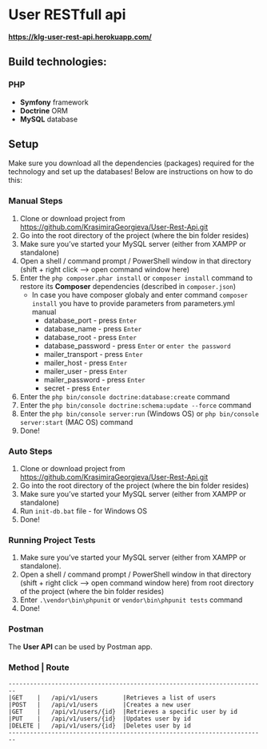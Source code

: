 # User RESTfull api

**https://klg-user-rest-api.herokuapp.com/**

## Build technologies:

### PHP
* **Symfony** framework
* **Doctrine** ORM
* **MySQL** database

## Setup
Make sure you download all the dependencies (packages) required for the technology and set up the databases! Below are instructions on how to do this:

### Manual Steps
1. Clone or download project from https://github.com/KrasimiraGeorgieva/User-Rest-Api.git
2. Go into the root directory of the project (where the bin folder resides)
3. Make sure you’ve started your MySQL server (either from XAMPP or standalone)
4. Open a shell / command prompt / PowerShell window in that directory (shift + right click --> open command window here)
5. Enter the `php composer.phar install` or `composer install` command to restore its **Composer** dependencies (described in `composer.json`)
	- In case you have composer globaly and enter command `composer install` you have to provide parameters from parameters.yml manual
		* database_port - press `Enter`
		* database_name - press `Enter`
		* database_root - press `Enter`
		* database_password - press `Enter` or `enter the password`
		* mailer_transport - press `Enter`
		* mailer_host - press `Enter`
		* mailer_user - press `Enter`
		* mailer_password - press `Enter`
		* secret - press `Enter`
6. Enter the `php bin/console doctrine:database:create` command
7. Enter the `php bin/console doctrine:schema:update --force` command
8. Enter the `php bin/console server:run` (Windows OS) or `php bin/console server:start` (MAC OS) command
9. Done!

### Auto Steps
1. Clone or download project from https://github.com/KrasimiraGeorgieva/User-Rest-Api.git
2. Go into the root directory of the project (where the bin folder resides)
3. Make sure you’ve started your MySQL server (either from XAMPP or standalone)
4. Run `init-db.bat` file - for Windows OS
5. Done!

### Running Project Tests

1. Make sure you’ve started your MySQL server (either from XAMPP or standalone).
2. Open a shell / command prompt / PowerShell window in that directory (shift + right click --> open command window here) from root directory of the project (where the bin folder resides)
3. Enter `.\vendor\bin\phpunit` or `vendor\bin\phpunit tests` command
4. Done!

### Postman
The **User API** can be used by Postman app.

### Method | Route
```
------------------------------------------------------------------------
|GET	|	/api/v1/users		|Retrieves a list of users
|POST	|	/api/v1/users		|Creates a new user
|GET	|	/api/v1/users/{id}	|Retrieves a specific user by id
|PUT	|	/api/v1/users/{id}	|Updates user by id
|DELETE	|	/api/v1/users/{id}	|Deletes user by id
------------------------------------------------------------------------
```
